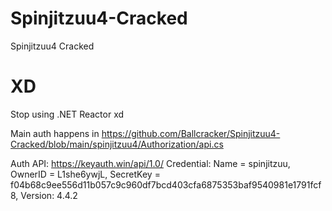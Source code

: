 # Spinjitzuu4-Cracked
Spinjitzuu4 Cracked

# XD
Stop using .NET Reactor xd

Main auth happens in https://github.com/Ballcracker/Spinjitzuu4-Cracked/blob/main/spinjitzuu4/Authorization/api.cs

Auth API: https://keyauth.win/api/1.0/
Credential: Name = spinjitzuu, OwnerID = L1she6ywjL, SecretKey = f04b68c9ee556d11b057c9c960df7bcd403cfa6875353baf9540981e1791fcf8, Version: 4.4.2
